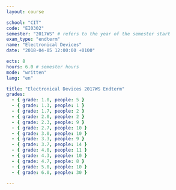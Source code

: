```yaml
---
layout: course

school: "CIT"
code: "EI0302"
semester: "2017WS" # refers to the year of the semester start
exam_type: "endterm"
name: "Electronical Devices"
date: "2018-04-05 12:00:00 +0100"

ects: 8
hours: 6.0 # semester hours
mode: "written"
lang: "en"

title: "Electronical Devices 2017WS Endterm"
grades:
  - { grade: 1.0, people: 5 }
  - { grade: 1.3, people: 1 }
  - { grade: 1.7, people: 2 }
  - { grade: 2.0, people: 2 }
  - { grade: 2.3, people: 9 }
  - { grade: 2.7, people: 10 }
  - { grade: 3.0, people: 10 }
  - { grade: 3.3, people: 9 }
  - { grade: 3.7, people: 14 }
  - { grade: 4.0, people: 11 }
  - { grade: 4.3, people: 10 }
  - { grade: 4.7, people: 8 }
  - { grade: 5.0, people: 10 }
  - { grade: 6.0, people: 30 }

---
```



